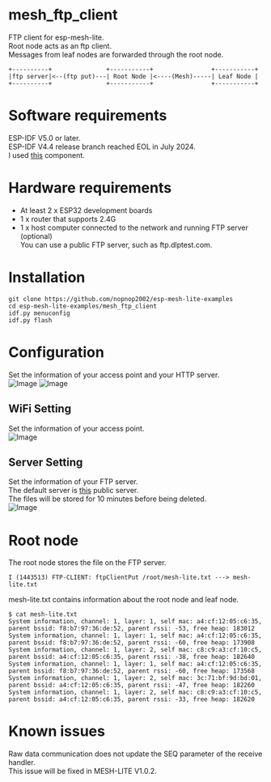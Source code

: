 # mesh_ftp_client
FTP client for esp-mesh-lite.   
Root node acts as an ftp client.   
Messages from leaf nodes are forwarded through the root node.   
```
+----------+               +-----------+                +-----------+
|ftp server|<--(ftp put)---| Root Node |<----(Mesh)-----| Leaf Node |
+----------+               +-----------+                +-----------+
```

# Software requirements
ESP-IDF V5.0 or later.   
ESP-IDF V4.4 release branch reached EOL in July 2024.   
I used [this](https://github.com/nopnop2002/esp-idf-ftpClient) component.   

# Hardware requirements
- At least 2 x ESP32 development boards
- 1 x router that supports 2.4G
- 1 x host computer connected to the network and running FTP server (optional)   
	You can use a public FTP server, such as ftp.dlptest.com.   

# Installation
```
git clone https://github.com/nopnop2002/esp-mesh-lite-examples
cd esp-mesh-lite-examples/mesh_ftp_client
idf.py menuconfig
idf.py flash
```

# Configuration   
Set the information of your access point and your HTTP server.   
![Image](https://github.com/user-attachments/assets/28ee4b1b-541a-4bc0-9d20-4c70e0e60452)
![Image](https://github.com/user-attachments/assets/218ee65f-d94c-403d-b576-dc82eb8db4e7)

## WiFi Setting
Set the information of your access point.   
![Image](https://github.com/user-attachments/assets/3c873f51-cb79-4ae2-b980-1d49ea2f9245)

## Server Setting
Set the information of your FTP server.   
The default server is [this](https://dlptest.com/ftp-test/) public server.   
The files will be stored for 10 minutes before being deleted.   
![Image](https://github.com/user-attachments/assets/54e845bf-9c3e-4db6-8fa6-7e17cdcaac79)

# Root node
The root node stores the file on the FTP server.
```
I (1443513) FTP-CLIENT: ftpClientPut /root/mesh-lite.txt ---> mesh-lite.txt
```


mesh-lite.txt contains information about the root node and leaf node.   
```
$ cat mesh-lite.txt
System information, channel: 1, layer: 1, self mac: a4:cf:12:05:c6:35, parent bssid: f8:b7:97:36:de:52, parent rssi: -53, free heap: 183012
System information, channel: 1, layer: 1, self mac: a4:cf:12:05:c6:35, parent bssid: f8:b7:97:36:de:52, parent rssi: -60, free heap: 173908
System information, channel: 1, layer: 2, self mac: c8:c9:a3:cf:10:c5, parent bssid: a4:cf:12:05:c6:35, parent rssi: -38, free heap: 182640
System information, channel: 1, layer: 1, self mac: a4:cf:12:05:c6:35, parent bssid: f8:b7:97:36:de:52, parent rssi: -60, free heap: 173568
System information, channel: 1, layer: 2, self mac: 3c:71:bf:9d:bd:01, parent bssid: a4:cf:12:05:c6:35, parent rssi: -47, free heap: 182260
System information, channel: 1, layer: 2, self mac: c8:c9:a3:cf:10:c5, parent bssid: a4:cf:12:05:c6:35, parent rssi: -33, free heap: 182620
```

# Known issues   
Raw data communication does not update the SEQ parameter of the receive handler.   
This issue will be fixed in MESH-LITE V1.0.2.   
